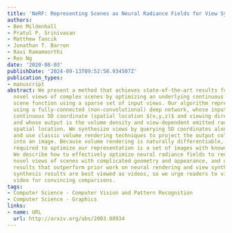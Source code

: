 ```yaml
---
title: 'NeRF: Representing Scenes as Neural Radiance Fields for View Synthesis'
authors:
- Ben Mildenhall
- Pratul P. Srinivasan
- Matthew Tancik
- Jonathan T. Barron
- Ravi Ramamoorthi
- Ren Ng
date: '2020-08-03'
publishDate: '2024-09-13T09:52:58.934507Z'
publication_types:
- manuscript
abstract: We present a method that achieves state-of-the-art results for synthesizing
  novel views of complex scenes by optimizing an underlying continuous volumetric
  scene function using a sparse set of input views. Our algorithm represents a scene
  using a fully-connected (non-convolutional) deep network, whose input is a single
  continuous 5D coordinate (spatial location $(x,y,z)$ and viewing direction $( theta,  phi)$)
  and whose output is the volume density and view-dependent emitted radiance at that
  spatial location. We synthesize views by querying 5D coordinates along camera rays
  and use classic volume rendering techniques to project the output colors and densities
  into an image. Because volume rendering is naturally differentiable, the only input
  required to optimize our representation is a set of images with known camera poses.
  We describe how to effectively optimize neural radiance fields to render photorealistic
  novel views of scenes with complicated geometry and appearance, and demonstrate
  results that outperform prior work on neural rendering and view synthesis. View
  synthesis results are best viewed as videos, so we urge readers to view our supplementary
  video for convincing comparisons.
tags:
- Computer Science - Computer Vision and Pattern Recognition
- Computer Science - Graphics
links:
- name: URL
  url: http://arxiv.org/abs/2003.08934
---
```

